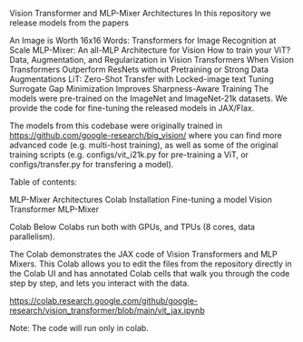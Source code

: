 Vision Transformer and MLP-Mixer Architectures
In this repository we release models from the papers

An Image is Worth 16x16 Words: Transformers for Image Recognition at Scale
MLP-Mixer: An all-MLP Architecture for Vision
How to train your ViT? Data, Augmentation, and Regularization in Vision Transformers
When Vision Transformers Outperform ResNets without Pretraining or Strong Data Augmentations
LiT: Zero-Shot Transfer with Locked-image text Tuning
Surrogate Gap Minimization Improves Sharpness-Aware Training
The models were pre-trained on the ImageNet and ImageNet-21k datasets. We provide the code for fine-tuning the released models in JAX/Flax.

The models from this codebase were originally trained in https://github.com/google-research/big_vision/ where you can find more advanced code (e.g. multi-host training), as well as some of the original training scripts (e.g. configs/vit_i21k.py for pre-training a ViT, or configs/transfer.py for transfering a model).

Table of contents:

MLP-Mixer Architectures
Colab
Installation
Fine-tuning a model
Vision Transformer
MLP-Mixer

Colab
Below Colabs run both with GPUs, and TPUs (8 cores, data parallelism).

The Colab demonstrates the JAX code of Vision Transformers and MLP Mixers. This Colab allows you to edit the files from the repository directly in the Colab UI and has annotated Colab cells that walk you through the code step by step, and lets you interact with the data.

https://colab.research.google.com/github/google-research/vision_transformer/blob/main/vit_jax.ipynb

Note: The code will run only in colab.